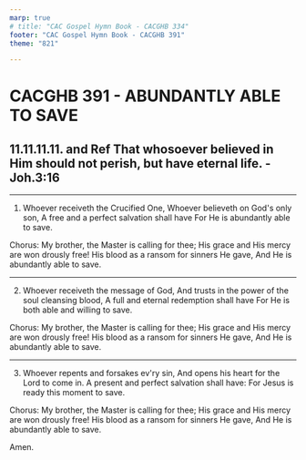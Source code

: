 ```yaml
---
marp: true
# title: "CAC Gospel Hymn Book - CACGHB 334"
footer: "CAC Gospel Hymn Book - CACGHB 391"
theme: "821"

---
```


<style>
    :root {
        font-size: 1.8em;
    }

    section {
        display: flex;
        flex-direction: column;
        justify-content: space-evenly;
    }

	section:has(ol) {
		display: grid;
		grid-template-columns: 1fr 1fr;
		gap: 1.5em;
	}
</style>

# CACGHB 391 - ABUNDANTLY ABLE TO SAVE 

## 11.11.11.11. and Ref That whosoever believed in Him should not perish, but have eternal life. - Joh.3:16

---

1. Whoever receiveth the Crucified One,
	Whoever believeth on God's only son,
	A free and a perfect salvation shall have
	For He is abundantly able to save.  

Chorus:
My brother, the Master is calling for thee;
His grace and His mercy are won drously free!
His blood as a ransom for sinners He gave,
And He is abundantly able to save.
	
---

2. Whoever receiveth the message of God,
	And trusts in the power of the soul cleansing blood,
	A full and eternal redemption shall have
	For He is both able and willing to save.  

Chorus:
My brother, the Master is calling for thee;
His grace and His mercy are won drously free!
His blood as a ransom for sinners He gave,
And He is abundantly able to save.
	
---

3. Whoever repents and forsakes ev'ry sin,
	And opens his heart for the Lord to come in.
	A present and perfect salvation shall have:
	For Jesus is ready this moment to save.  

Chorus:
My brother, the Master is calling for thee;
His grace and His mercy are won drously free!
His blood as a ransom for sinners He gave,
And He is abundantly able to save.

Amen.